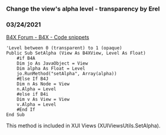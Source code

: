 ###  Change the view's alpha level - transparency by Erel
### 03/24/2021
[B4X Forum - B4X - Code snippets](https://www.b4x.com/android/forum/threads/123209/)

```B4X
'Level between 0 (transparent) to 1 (opaque)  
Public Sub SetAlpha (View As B4XView, Level As Float)  
    #if B4A  
    Dim jo As JavaObject = View  
    Dim alpha As Float = Level  
    jo.RunMethod("setAlpha", Array(alpha))  
    #Else If B4J  
    Dim n As Node = View  
    n.Alpha = Level  
    #else if B4i  
    Dim v As View = View  
    v.Alpha = Level  
    #End If  
End Sub
```

  
  
This method is included in XUI Views (XUIViewsUtils.SetAlpha).